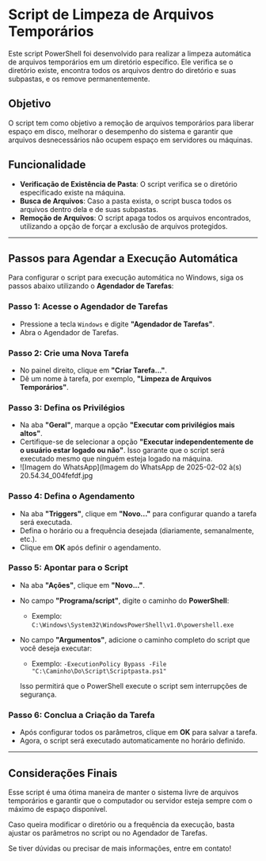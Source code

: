 #  Script de Limpeza de Arquivos Temporários

Este script PowerShell foi desenvolvido para realizar a limpeza automática de arquivos temporários em um diretório específico. Ele verifica se o diretório existe, encontra todos os arquivos dentro do diretório e suas subpastas, e os remove permanentemente.

## **Objetivo**

O script tem como objetivo a remoção de arquivos temporários para liberar espaço em disco, melhorar o desempenho do sistema e garantir que arquivos desnecessários não ocupem espaço em servidores ou máquinas.

## **Funcionalidade**

- **Verificação de Existência de Pasta**: O script verifica se o diretório especificado existe na máquina.
- **Busca de Arquivos**: Caso a pasta exista, o script busca todos os arquivos dentro dela e de suas subpastas.
- **Remoção de Arquivos**: O script apaga todos os arquivos encontrados, utilizando a opção de forçar a exclusão de arquivos protegidos.
---

## **Passos para Agendar a Execução Automática**

Para configurar o script para execução automática no Windows, siga os passos abaixo utilizando o **Agendador de Tarefas**:

### **Passo 1: Acesse o Agendador de Tarefas**

- Pressione a tecla `Windows` e digite **"Agendador de Tarefas"**.
- Abra o Agendador de Tarefas.

### **Passo 2: Crie uma Nova Tarefa**

- No painel direito, clique em **"Criar Tarefa..."**.
- Dê um nome à tarefa, por exemplo, **"Limpeza de Arquivos Temporários"**.

### **Passo 3: Defina os Privilégios**

- Na aba **"Geral"**, marque a opção **"Executar com privilégios mais altos"**.
- Certifique-se de selecionar a opção **"Executar independentemente de o usuário estar logado ou não"**. Isso garante que o script será executado mesmo que ninguém esteja logado na máquina.
- ![Imagem do WhatsApp](Imagem do WhatsApp de 2025-02-02 à(s) 20.54.34_004fefdf.jpg



### **Passo 4: Defina o Agendamento**

- Na aba **"Triggers"**, clique em **"Novo..."** para configurar quando a tarefa será executada.
- Defina o horário ou a frequência desejada (diariamente, semanalmente, etc.).
- Clique em **OK** após definir o agendamento.

### **Passo 5: Apontar para o Script**

- Na aba **"Ações"**, clique em **"Novo..."**.
- No campo **"Programa/script"**, digite o caminho do **PowerShell**:
  - Exemplo: `C:\Windows\System32\WindowsPowerShell\v1.0\powershell.exe`
- No campo **"Argumentos"**, adicione o caminho completo do script que você deseja executar:
  - Exemplo: `-ExecutionPolicy Bypass -File "C:\Caminho\Do\Script\Scriptpasta.ps1"`
  
  Isso permitirá que o PowerShell execute o script sem interrupções de segurança.

### **Passo 6: Conclua a Criação da Tarefa**

- Após configurar todos os parâmetros, clique em **OK** para salvar a tarefa.
- Agora, o script será executado automaticamente no horário definido.

---

## **Considerações Finais**

Esse script é uma ótima maneira de manter o sistema livre de arquivos temporários e garantir que o computador ou servidor esteja sempre com o máximo de espaço disponível.

Caso queira modificar o diretório ou a frequência da execução, basta ajustar os parâmetros no script ou no Agendador de Tarefas.

Se tiver dúvidas ou precisar de mais informações, entre em contato!
